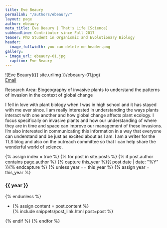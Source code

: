 ```yaml
---
title: Eve Beaury
permalink: "/authors/ebeaury/"
layout: page
author: ebeaury
meta_title: Eve Beaury | That's Life [Science]
subheadline: Contributor since Fall 2017
teaser: PhD Student in Organismic and Evolutionary Biology
header:
  image_fullwidth: you-can-delete-me-header.png
gallery:
- image_url: ebeaury-01.jpg
  caption: Eve Beaury
---
```

![Eve Beaury]({{ site.urlimg }}/ebeaury-01.jpg)<br>
[Email](mailto:eve.beaury@gmail.com)

Research Area: Biogeography of invasive plants to understand the patterns of invasion in the context of global change<br>

I fell in love with plant biology when I was in high school and it has stayed with me ever since. I am really interested in understanding the ways plants interact with one another and how global change affects plant ecology. I focus specifically on invasive plants and how our understanding of where they are in time and space can improve our management of these invasions. I’m also interested in communicating this information in a way that everyone can understand and be just as excited about as I am. I am a writer for the TLS blog and also on the outreach committee so that I can help share the wonderful world of science.

{% assign index = true %}
{% for post in site.posts %}
{% if post.author contains page.author %}
{% capture this_year %}{{ post.date | date: "%Y" }}{% endcapture %}
{% unless year == this_year %}
{% assign year = this_year %}
<h3>{{ year }}</h3>
{% endunless %}
<ul style="list-style-type:disc">
 <li> 
 {% assign content = post.content %} 
 <article>
 {% include snippets/post_link.html post=post %}
 </article>
 </li>
</ul>
{% endif %}
{% endfor %}
